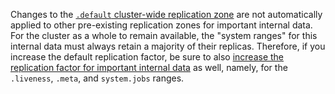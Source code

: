 Changes to the [`.default` cluster-wide replication zone](configure-replication-zones.html#edit-the-default-replication-zone) are not automatically applied to other pre-existing replication zones for important internal data. For the cluster as a whole to remain available, the "system ranges" for this internal data must always retain a majority of their replicas. Therefore, if you increase the default replication factor, be sure to also [increase the replication factor for important internal data](configure-replication-zones.html#create-a-replication-zone-for-a-system-range) as well, namely, for the `.liveness`, `.meta`, and `system.jobs` ranges.

